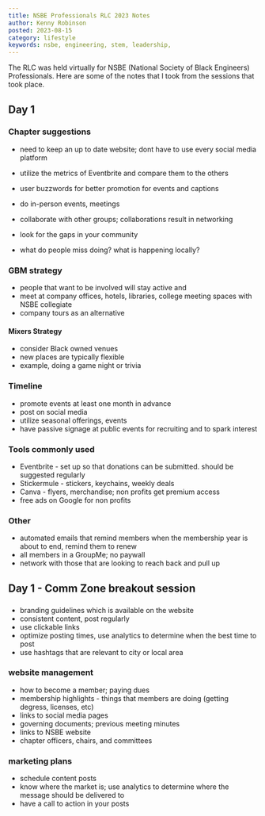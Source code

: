 ```yaml
---
title: NSBE Professionals RLC 2023 Notes
author: Kenny Robinson
posted: 2023-08-15
category: lifestyle
keywords: nsbe, engineering, stem, leadership,
---
```


The RLC was held virtually for
NSBE (National Society of Black Engineers) Professionals. Here are some of the notes that I took from the
sessions that took place.

## Day 1

### Chapter suggestions

* need to keep an up to date website; dont have to use every social media platform
* utilize the metrics of Eventbrite and compare them to the others
* user buzzwords for better promotion for events and captions

* do in-person events, meetings

* collaborate with other groups; collaborations result in networking

* look for the gaps in your community
* what do people miss doing? what is happening locally?

### GBM strategy

* people that want to be involved will stay active and
* meet at company offices, hotels, libraries, college meeting spaces with NSBE collegiate
* company tours as an alternative

#### Mixers Strategy

* consider Black owned venues
* new places are typically flexible
* example, doing a game night or trivia

### Timeline 

* promote events at least one month in advance 
* post on social media 
* utilize seasonal offerings, events
* have passive signage at public events for recruiting and to spark interest

### Tools commonly used 

* Eventbrite - set up so that donations can be submitted. should be suggested regularly
* Stickermule - stickers, keychains, weekly deals
* Canva - flyers, merchandise; non profits get premium access
* free ads on Google for non profits

### Other

* automated emails that remind members when the membership year is about to end, remind them to renew
* all members in a GroupMe; no paywall
* network with those that are looking to reach back and pull up


## Day 1 - Comm Zone breakout session

###

* branding guidelines which is available on the website 
* consistent content, post regularly
* use clickable links
* optimize posting times, use analytics to determine when the best time to post
* use hashtags that are relevant to city or local area

### website management

* how to become a member; paying dues
* membership highlights - things that members are doing (getting degress, licenses, etc)
* links to social media pages 
* governing documents; previous meeting minutes
* links to NSBE website
* chapter officers, chairs, and committees

### marketing plans

* schedule content posts
* know where the market is; use analytics to determine where the message should be delivered to
* have a call to action in your posts



